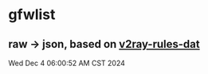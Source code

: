 # gfwlist
## raw -> json, based on [v2ray-rules-dat](https://github.com/Loyalsoldier/v2ray-rules-dat)
Wed Dec  4 06:00:52 AM CST 2024

